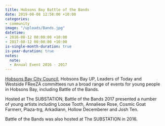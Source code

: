 ```yaml
---
title: Hobsons Bay Battle of the Bands
date: 2019-08-08 12:58:00 +10:00
categories:
- community
image: "/uploads/Bands.jpg"
datetime:
- 2016-08-12 00:00:00 +10:00
- 2017-08-12 00:00:00 +10:00
is-single-month-duration: true
is-year-duration: true
notes:
  note:
  - Annual Event 2016 - 2017
---
```


[Hobsons Bay City Council](https://www.hobsonsbay.vic.gov.au/Home), Hobsons Bay UP, Leaders of Today and Westside FReeZA committees run a broad range of events for young people in Hobsons Bay, including Battle of the Bands.
 
Hosted at The SUBSTATION, Battle of the Bands 2017 presented a number of young artists including Loose Tooth, Annaliese Rose, Cosmic Goat Farmerr, Plaza-trg, Arkadiann, Hollow Decemberer and Josh Ten.

Battle of the Bands was also hosted at The SUBSTATION in 2016. 